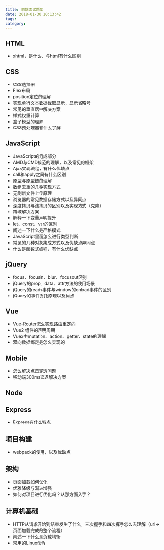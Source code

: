```yaml
---
title: 前端面试题库
date: 2018-01-30 10:13:42
tags:
category:
---
```


## HTML
 - xhtml，是什么、与html有什么区别

## CSS
 - CSS选择器
 - Flex布局
 - position定位的理解
 - 实现单行文本数据截取显示，显示省略号
 - 常见的垂直居中解决方案
 - 样式权重计算
 - 盒子模型的理解
 - CSS预处理器有什么了解

## JavaScript
 - JavaScript的组成部分
 - AMD与CMD规范的理解，以及常见的框架
 - Ajax实现流程，有什么优缺点
 - call和apply之间有什么区别
 - 原型与原型链的理解
 - 数组去重的几种实现方式
 - 无刷新文件上传原理
 - 浏览器的常见数据存储方式以及异同点
 - 深度拷贝与浅拷贝的区别以及实现方式（克隆）
 - 跨域解决方案
 - 解释一下变量声明提升
 - let、const、var的区别
 - 阐述一下什么是严格模式
 - JavaScript里面怎么进行类型判断
 - 常见的几种对象集成方式以及优缺点异同点
 - 什么是函数式编程，有什么优缺点

## jQuery
 - focus、focusin、blur、focusout区别
 - jQuery的prop、data、attr方法的使用场景
 - jQuery的ready事件与window的onload事件的区别
 - jQuery的事件委托原理以及优点

## Vue
 - Vue-Router怎么实现路由重定向
 - Vue2 组件的声明周期
 - Vuex中mutation、action、getter、state的理解
 - 双向数据绑定是怎么实现的

## Mobile
 - 怎么解决点击穿透问题
 - 移动端300ms延迟解决方案

## Node

## Express
 - Express有什么特点

## 项目构建
 - webpack的使用，以及优缺点

## 架构
 - 页面加载如何优化
 - 优雅降级与渐进增强
 - 如何对项目进行优化吗？从那方面入手？

## 计算机基础
 - HTTP从请求开始到结束发生了什么，三次握手和四次挥手怎么去理解（url->页面加载完成的整个流程）
 - 阐述一下什么是负载均衡
 - 常用的Linux命令

